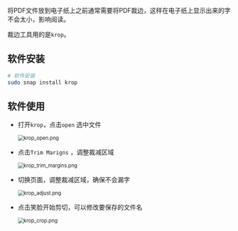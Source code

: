 将PDF文件放到电子纸上之前通常需要将PDF裁边，这样在电子纸上显示出来的字不会太小，影响阅读。

裁边工具用的是`krop`。



## 软件安装

```bash
# 软件安装
sudo snap install krop
```



## 软件使用

* 打开`krop`，点击`open` 选中文件

  <img src="./.picture/krop_open.png" alt="krop_open.png" style="zoom:80%;" />

* 点击`Trim Marigns` ，调整裁减区域

  <img src="./.picture/krop_trim_margins.png" alt="krop_trim_margins.png" style="zoom:80%;" />

* 切换页面，调整裁减区域，确保不会漏字

  <img src="./.picture/krop_adjust.png" alt="krop_adjust.png" style="zoom:80%;" />

* 点击笑脸开始剪切，可以修改要保存的文件名

  <img src="./.picture/krop_crop.png" alt="krop_crop.png" style="zoom:80%;" />

  





